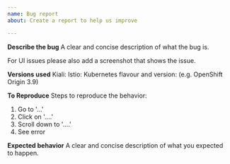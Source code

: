 ```yaml
---
name: Bug report
about: Create a report to help us improve

---
```


**Describe the bug**
A clear and concise description of what the bug is.

For UI issues please also add a screenshot that shows the issue.

**Versions used**
Kiali:
Istio:
Kubernetes flavour and version: (e.g. OpenShift Origin 3.9)

**To Reproduce**
Steps to reproduce the behavior:
1. Go to '...'
2. Click on '....'
3. Scroll down to '....'
4. See error

**Expected behavior**
A clear and concise description of what you expected to happen.
